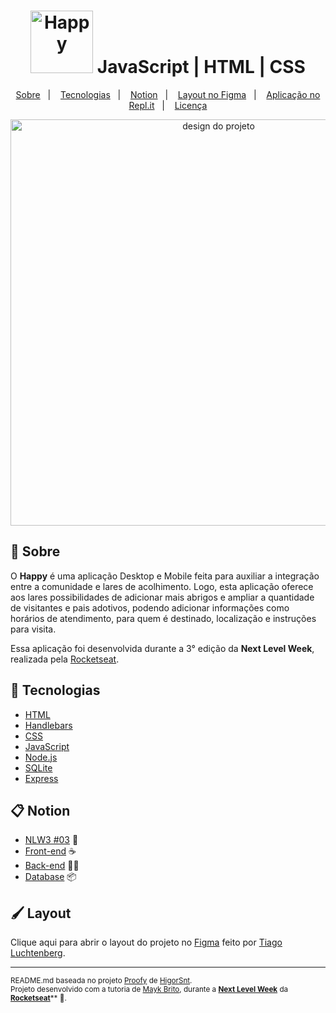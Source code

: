<h1 align="center">
  <img alt="Happy" src="./.github/logo.svg" height="100px" />
  JavaScript | HTML | CSS
</h1>

<p align="center">
  <a href="#bookmark-sobre">Sobre</a>&nbsp;&nbsp;&nbsp;|&nbsp;&nbsp;&nbsp;
  <a href="#rocket-tecnologias">Tecnologias</a>&nbsp;&nbsp;&nbsp;|&nbsp;&nbsp;&nbsp;
  <a href="#clipboard-notion">Notion</a>&nbsp;&nbsp;&nbsp;|&nbsp;&nbsp;&nbsp;
  <a href="#paintbrush-layout">Layout no Figma</a>&nbsp;&nbsp;&nbsp;|&nbsp;&nbsp;&nbsp;
  <a href="#file_folder-replit">Aplicação no Repl.it</a>&nbsp;&nbsp;&nbsp;|&nbsp;&nbsp;&nbsp;
  <a href="#memo-licença">Licença</a>
</p>

<p align="center">
  <img alt="design do projeto" width="650px" src="./.github/mockup.png" />
<p>

## :bookmark: Sobre

O **Happy** é uma aplicação Desktop e Mobile feita para auxiliar a integração entre a comunidade e lares de acolhimento. Logo, esta aplicação oferece aos lares possibilidades de adicionar mais abrigos e ampliar a quantidade de visitantes e pais adotivos, podendo adicionar informações como horários de atendimento, para quem é destinado, localização e instruções para visita.
  
Essa aplicação foi desenvolvida durante a 3° edição da **Next Level Week**, realizada pela [Rocketseat](https://rocketseat.com.br/).

## :rocket: Tecnologias

-  [HTML](https://developer.mozilla.org/pt-BR/docs/Web/HTML/)
-  [Handlebars](https://handlebarsjs.com/)
-  [CSS](https://developer.mozilla.org/pt-BR/docs/Web/CSS/)
-  [JavaScript](https://developer.mozilla.org/pt-BR/docs/Web/JavaScript/)
-  [Node.js](https://nodejs.org/en/docs/)
-  [SQLite](https://www.sqlite.org/docs.html/)
-  [Express](https://expressjs.com/)

## :clipboard: Notion

- [NLW3 #03](https://www.notion.so/NLW-Discovery-03-628a2c1b9ac744e28fad80046b699aab) 🚀
- [Front-end](https://www.notion.so/Front-end-010548f316d04d65a0d8b72865874ed1) ☕
- [Back-end](https://www.notion.so/Back-end-ff655163e56b4927ae7a7a4e08049e64) 👨‍🍳
- [Database](https://www.notion.so/Banco-de-Dados-ba70111f89924bda94bb1016f12df8c8) 📦

## :paintbrush: Layout

Clique aqui para abrir o layout do projeto no [Figma](https://www.figma.com/file/0o6IOVcmfEhtO4ZJM7xL27/Project-Happy---NLW%233?node-id=0%3A1) feito por [Tiago Luchtenberg](https://www.instagram.com/tiagoluchtenberg/).

---

<sup>README.md baseada no projeto [Proofy](https://github.com/HigorSnt/proffy) de [HigorSnt](https://github.com/HigorSnt).</sup>
<sup><br/>Projeto desenvolvido com a tutoria de [Mayk Brito](https://github.com/maykbrito), durante a [**Next Level Week**](https://rocketseat.com.br/) da [**Rocketseat**](https://www.linkedin.com/school/rocketseat/about/)** 💜.</sup>
